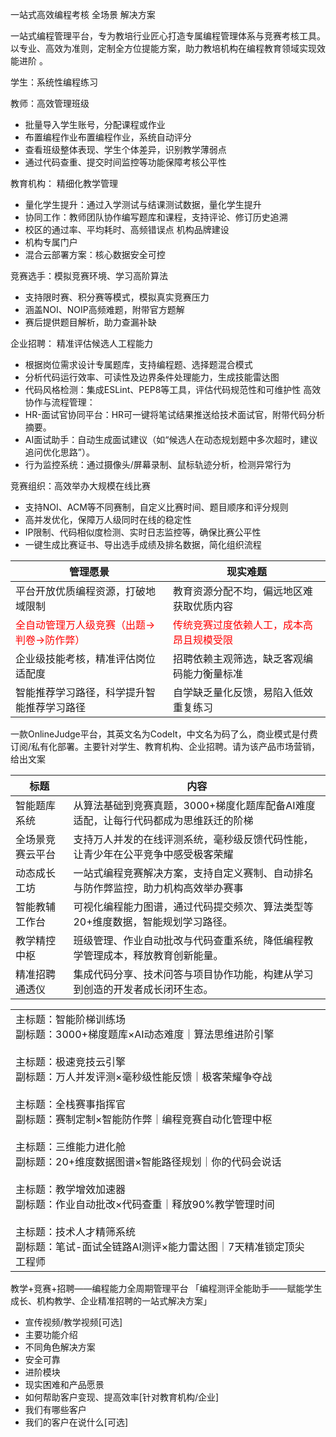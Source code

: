 一站式高效编程考核
全场景
解决方案

一站式编程管理平台，专为教培行业匠心打造专属编程管理体系与竞赛考核工具。以专业、高效为准则，定制全方位提能方案，助力教培机构在编程教育领域实现效能进阶 。


  
  

学生：系统性编程练习

教师：高效管理班级
- 批量导入学生账号，分配课程或作业
- 布置编程作业布置编程作业，系统自动评分
- 查看班级整体表现、学生个体差异，识别教学薄弱点
- 通过代码查重、提交时间监控等功能保障考核公平性

教育机构：
精细化教学管理
- 量化学生提升：通过入学测试与结课测试数据，量化学生提升
- 协同工作：教师团队协作编写题库和课程，支持评论、修订历史追溯
- 校区的通过率、平均耗时、高频错误点
机构品牌建设
- 机构专属门户
- 混合云部署方案：核心数据安全可控


竞赛选手：模拟竞赛环境、学习高阶算法
- 支持限时赛、积分赛等模式，模拟真实竞赛压力
- 涵盖NOI、NOIP高频难题，附带官方题解
- 赛后提供题目解析，助力查漏补缺


企业招聘：
精准评估候选人工程能力
- 根据岗位需求设计专属题库，支持编程题、选择题混合模式
- 分析代码运行效率、可读性及边界条件处理能力，生成技能雷达图
- 代码风格检测：集成ESLint、PEP8等工具，评估代码规范性和可维护性
高效协作与流程管理：
- ​HR-面试官协同平台：HR可一键将笔试结果推送给技术面试官，附带代码分析摘要。
- ​AI面试助手：自动生成面试建议（如“候选人在动态规划题中多次超时，建议追问优化思路”）。
- 行为监控系统：通过摄像头/屏幕录制、鼠标轨迹分析，检测异常行为

竞赛组织：高效举办大规模在线比赛
- 支持NOI、ACM等不同赛制，自定义比赛时间、题目顺序和评分规则
- ​高并发优化，保障万人级同时在线的稳定性
- IP限制、代码相似度检测、实时日志监控等，确保比赛公平性
- 一键生成比赛证书、导出选手成绩及排名数据，简化组织流程




| 管理愿景                                                | 现实难题                                              |
| --------------------------------------------------- | ------------------------------------------------- |
| 平台开放优质编程资源，打破地域限制                                   | 教育资源分配不均，偏远地区难获取优质内容                              |
| <font color="#ff0000">​全自动管理万人级竞赛（出题→判卷→防作弊）</font> | <font color="#ff0000">传统竞赛过度依赖人工，成本高昂且规模受限</font> |
| ​企业级技能考核，精准评估岗位适配度                                  | 招聘依赖主观筛选，缺乏客观编码能力衡量标准                             |
| 智能推荐学习路径，科学提升智能推荐学习路径                               | 自学缺乏量化反馈，易陷入低效重复练习                                |


一款OnlineJudge平台，其英文名为CodeIt，中文名为码了么，商业模式是付费订阅/私有化部署。主要针对学生、教育机构、企业招聘。请为该产品市场营销，给出文案

| 标题       | 内容                                            |
| -------- | --------------------------------------------- |
| 智能题库系统   | 从算法基础到竞赛真题，3000+梯度化题库配备AI难度适配，让每行代码都成为思维跃迁的阶梯 |
| 全场景竞赛云平台 | 支持万人并发的在线评测系统，毫秒级反馈代码性能，让青少年在公平竞争中感受极客荣耀      |
| ​动态成长工坊  | 一站式编程竞赛解决方案，支持自定义赛制、自动排名与防作弊监控，助力机构高效举办赛事     |
| 智能教辅工作台  | 可视化编程能力图谱，通过代码提交频次、算法类型等20+维度数据，智能规划学习路径。     |
| ​教学精控中枢  | 班级管理、作业自动批改与代码查重系统，降低编程教学管理成本，释放教育创新能量。       |
| 精准招聘通透仪  | 集成代码分享、技术问答与项目协作功能，构建从学习到创造的开发者成长闭环生态。        |



|                                                                                                                                                                                                                                                                                                               |     |
| ------------------------------------------------------------------------------------------------------------------------------------------------------------------------------------------------------------------------------------------------------------------------------------------------------------- | --- |
| 主标题：智能阶梯训练场<br>副标题：3000+梯度题库×AI动态难度｜算法思维进阶引擎<br><br>主标题：极速竞技云引擎<br>副标题：万人并发评测×毫秒级性能反馈｜极客荣耀争夺战<br><br>主标题：全栈赛事指挥官<br>副标题：赛制定制×智能防作弊｜编程竞赛自动化管理中枢<br><br>主标题：三维能力进化舱<br>副标题：20+维度数据图谱×智能路径规划｜你的代码会说话<br><br>主标题：教学增效加速器<br>副标题：作业自动批改×代码查重｜释放90%教学管理时间<br><br>主标题：技术人才精筛系统<br>副标题：笔试-面试全链路AI测评×能力雷达图｜7天精准锁定顶尖工程师 |     |


教学+竞赛+招聘——编程能力全周期管理平台
「编程测评全能助手——赋能学生成长、机构教学、企业精准招聘的一站式解决方案」



- 宣传视频/教学视频[可选]
- 主要功能介绍
- 不同角色解决方案
- 安全可靠
- 进阶模块
- 现实困难和产品愿景
- 如何帮助客户变现、提高效率[针对教育机构/企业]
- 我们有哪些客户
- 我们的客户在说什么[可选]